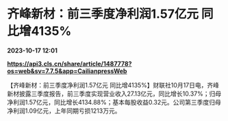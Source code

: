 # 齐峰新材：前三季度净利润1.57亿元 同比增4135%

**2023-10-17 12:01**

**https://api3.cls.cn/share/article/1487778?os=web&sv=7.7.5&app=CailianpressWeb**

【齐峰新材：前三季度净利润1.57亿元 同比增4135%】财联社10月17日电，齐峰新材披露三季度报告，前三季度实现营业收入27.13亿元，同比增长10.37%；归母净利润1.57亿元，同比增长4134.88%；基本每股收益0.32元。公司第三季度归母净利润1.09亿元，上年同期亏损1213万元。